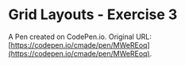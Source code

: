 # Grid Layouts - Exercise 3

A Pen created on CodePen.io. Original URL: [https://codepen.io/cmade/pen/MWeREoq](https://codepen.io/cmade/pen/MWeREoq).


